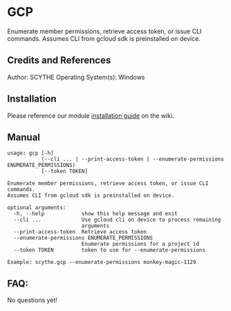 # GCP

Enumerate member permissions, retrieve access token, or issue CLI commands. Assumes CLI from gcloud sdk is preinstalled on device.

## Credits and References

Author: SCYTHE
Operating System(s): Windows

## Installation

Please reference our module [installation guide](https://github.com/scythe-io/community-modules/wiki) on the wiki.

##  Manual

```
usage: gcp [-h]
           (--cli ... | --print-access-token | --enumerate-permissions ENUMERATE_PERMISSIONS)
           [--token TOKEN]

Enumerate member permissions, retrieve access token, or issue CLI commands.
Assumes CLI from gcloud sdk is preinstalled on device.

optional arguments:
  -h, --help            show this help message and exit
  --cli ...             Use gcloud cli on device to process remaining
                        arguments
  --print-access-token  Retrieve access token
  --enumerate-permissions ENUMERATE_PERMISSIONS
                        Enumerate permissions for a project id
  --token TOKEN         token to use for --enumerate-permissions

Example: scythe.gcp --enumerate-permissions monkey-magic-1129
```

## FAQ:

No questions yet!
